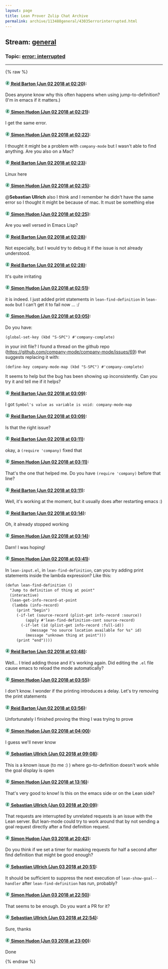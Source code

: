 ```yaml
---
layout: page
title: Lean Prover Zulip Chat Archive 
permalink: archive/113488general/43035errorinterrupted.html
---
```


## Stream: [general](index.html)
### Topic: [error: interrupted](43035errorinterrupted.html)

---


{% raw %}
#### [![Click to go to Zulip](../../assets/img/zulip2.png) Reid Barton (Jun 02 2018 at 02:20)](https://leanprover.zulipchat.com/#narrow/stream/113488-general/topic/error%3A%20interrupted/near/127445373):
Does anyone know why this often happens when using jump-to-definition? (I'm in emacs if it matters.)

#### [![Click to go to Zulip](../../assets/img/zulip2.png) Simon Hudon (Jun 02 2018 at 02:21)](https://leanprover.zulipchat.com/#narrow/stream/113488-general/topic/error%3A%20interrupted/near/127445391):
I get the same error.

#### [![Click to go to Zulip](../../assets/img/zulip2.png) Simon Hudon (Jun 02 2018 at 02:22)](https://leanprover.zulipchat.com/#narrow/stream/113488-general/topic/error%3A%20interrupted/near/127445442):
I thought it might be a problem with `company-mode` but I wasn't able to find anything. Are you also on a Mac?

#### [![Click to go to Zulip](../../assets/img/zulip2.png) Reid Barton (Jun 02 2018 at 02:23)](https://leanprover.zulipchat.com/#narrow/stream/113488-general/topic/error%3A%20interrupted/near/127445454):
Linux here

#### [![Click to go to Zulip](../../assets/img/zulip2.png) Simon Hudon (Jun 02 2018 at 02:25)](https://leanprover.zulipchat.com/#narrow/stream/113488-general/topic/error%3A%20interrupted/near/127445516):
@**Sebastian Ullrich** also I think and I remember he didn't have the same error so I thought it might be because of mac. It must be something else

#### [![Click to go to Zulip](../../assets/img/zulip2.png) Simon Hudon (Jun 02 2018 at 02:25)](https://leanprover.zulipchat.com/#narrow/stream/113488-general/topic/error%3A%20interrupted/near/127445523):
Are you well versed in Emacs Lisp?

#### [![Click to go to Zulip](../../assets/img/zulip2.png) Reid Barton (Jun 02 2018 at 02:28)](https://leanprover.zulipchat.com/#narrow/stream/113488-general/topic/error%3A%20interrupted/near/127445624):
Not especially, but I would try to debug it if the issue is not already understood.

#### [![Click to go to Zulip](../../assets/img/zulip2.png) Reid Barton (Jun 02 2018 at 02:28)](https://leanprover.zulipchat.com/#narrow/stream/113488-general/topic/error%3A%20interrupted/near/127445625):
It's quite irritating

#### [![Click to go to Zulip](../../assets/img/zulip2.png) Simon Hudon (Jun 02 2018 at 02:51)](https://leanprover.zulipchat.com/#narrow/stream/113488-general/topic/error%3A%20interrupted/near/127446322):
it is indeed. I just added print statements in  `lean-find-definition` in `lean-mode` but I can't get it to fail now ... :/

#### [![Click to go to Zulip](../../assets/img/zulip2.png) Simon Hudon (Jun 02 2018 at 03:05)](https://leanprover.zulipchat.com/#narrow/stream/113488-general/topic/error%3A%20interrupted/near/127446785):
Do you have:

```
(global-set-key (kbd "S-SPC") #'company-complete)
```

in your init file? I found a thread on the github repo (https://github.com/company-mode/company-mode/issues/69) that suggests replacing it with:

```
(define-key company-mode-map (kbd "S-SPC") #'company-complete)
```

It seems to help but the bug has been showing up inconsistently. Can you try it and tell me if it helps?

#### [![Click to go to Zulip](../../assets/img/zulip2.png) Reid Barton (Jun 02 2018 at 03:09)](https://leanprover.zulipchat.com/#narrow/stream/113488-general/topic/error%3A%20interrupted/near/127446911):
I got `Symbol's value as variable is void: company-mode-map`

#### [![Click to go to Zulip](../../assets/img/zulip2.png) Reid Barton (Jun 02 2018 at 03:09)](https://leanprover.zulipchat.com/#narrow/stream/113488-general/topic/error%3A%20interrupted/near/127446917):
Is that the right issue?

#### [![Click to go to Zulip](../../assets/img/zulip2.png) Reid Barton (Jun 02 2018 at 03:11)](https://leanprover.zulipchat.com/#narrow/stream/113488-general/topic/error%3A%20interrupted/near/127446984):
okay, a `(require 'company)` fixed that

#### [![Click to go to Zulip](../../assets/img/zulip2.png) Simon Hudon (Jun 02 2018 at 03:11)](https://leanprover.zulipchat.com/#narrow/stream/113488-general/topic/error%3A%20interrupted/near/127446986):
That's the one that helped me. Do you have `(require 'company)` before that line?

#### [![Click to go to Zulip](../../assets/img/zulip2.png) Reid Barton (Jun 02 2018 at 03:11)](https://leanprover.zulipchat.com/#narrow/stream/113488-general/topic/error%3A%20interrupted/near/127446989):
Well, it's working at the moment, but it usually does after restarting emacs :)

#### [![Click to go to Zulip](../../assets/img/zulip2.png) Reid Barton (Jun 02 2018 at 03:14)](https://leanprover.zulipchat.com/#narrow/stream/113488-general/topic/error%3A%20interrupted/near/127447104):
Oh, it already stopped working

#### [![Click to go to Zulip](../../assets/img/zulip2.png) Simon Hudon (Jun 02 2018 at 03:14)](https://leanprover.zulipchat.com/#narrow/stream/113488-general/topic/error%3A%20interrupted/near/127447116):
Darn! I was hoping!

#### [![Click to go to Zulip](../../assets/img/zulip2.png) Simon Hudon (Jun 02 2018 at 03:41)](https://leanprover.zulipchat.com/#narrow/stream/113488-general/topic/error%3A%20interrupted/near/127447977):
In `lean-input.el`, in `lean-find-definition`, can you try adding print statements inside the lambda expression? Like this:

```elisp
(defun lean-find-definition ()
  "Jump to definition of thing at point"
  (interactive)
  (lean-get-info-record-at-point
   (lambda (info-record)
     (print "begin")
     (-if-let (source-record (plist-get info-record :source))
         (apply #'lean-find-definition-cont source-record)
       (-if-let (id (plist-get info-record :full-id))
           (message "no source location available for %s" id)
         (message "unknown thing at point")))
     (print "end"))))
```

#### [![Click to go to Zulip](../../assets/img/zulip2.png) Reid Barton (Jun 02 2018 at 03:48)](https://leanprover.zulipchat.com/#narrow/stream/113488-general/topic/error%3A%20interrupted/near/127448179):
Well... I tried adding those and it's working again.
Did editing the `.el` file cause emacs to reload the mode automatically?

#### [![Click to go to Zulip](../../assets/img/zulip2.png) Simon Hudon (Jun 02 2018 at 03:55)](https://leanprover.zulipchat.com/#narrow/stream/113488-general/topic/error%3A%20interrupted/near/127448391):
I don't know. I wonder if the printing introduces a delay. Let's try removing the print statements

#### [![Click to go to Zulip](../../assets/img/zulip2.png) Reid Barton (Jun 02 2018 at 03:56)](https://leanprover.zulipchat.com/#narrow/stream/113488-general/topic/error%3A%20interrupted/near/127448441):
Unfortunately I finished proving the thing I was trying to prove

#### [![Click to go to Zulip](../../assets/img/zulip2.png) Simon Hudon (Jun 02 2018 at 04:00)](https://leanprover.zulipchat.com/#narrow/stream/113488-general/topic/error%3A%20interrupted/near/127448556):
I guess we'll never know

#### [![Click to go to Zulip](../../assets/img/zulip2.png) Sebastian Ullrich (Jun 02 2018 at 09:08)](https://leanprover.zulipchat.com/#narrow/stream/113488-general/topic/error%3A%20interrupted/near/127456608):
This is a known issue (to me :) ) where go-to-definition doesn't work while the goal display is open

#### [![Click to go to Zulip](../../assets/img/zulip2.png) Simon Hudon (Jun 02 2018 at 13:16)](https://leanprover.zulipchat.com/#narrow/stream/113488-general/topic/error%3A%20interrupted/near/127462600):
That's very good to know! Is this on the emacs side or on the Lean side?

#### [![Click to go to Zulip](../../assets/img/zulip2.png) Sebastian Ullrich (Jun 03 2018 at 20:09)](https://leanprover.zulipchat.com/#narrow/stream/113488-general/topic/error%3A%20interrupted/near/127510537):
That requests are interrupted by unrelated requests is an issue with the Lean server. But lean-mode could try to work around that by not sending a goal request directly after a find definition request.

#### [![Click to go to Zulip](../../assets/img/zulip2.png) Simon Hudon (Jun 03 2018 at 20:42)](https://leanprover.zulipchat.com/#narrow/stream/113488-general/topic/error%3A%20interrupted/near/127511362):
Do you think if we set a timer for masking requests for half a second after find definition that might be good enough?

#### [![Click to go to Zulip](../../assets/img/zulip2.png) Sebastian Ullrich (Jun 03 2018 at 20:51)](https://leanprover.zulipchat.com/#narrow/stream/113488-general/topic/error%3A%20interrupted/near/127511592):
It should be sufficient to suppress the next execution of `lean-show-goal--handler` after `lean-find-definition` has run, probably?

#### [![Click to go to Zulip](../../assets/img/zulip2.png) Simon Hudon (Jun 03 2018 at 22:50)](https://leanprover.zulipchat.com/#narrow/stream/113488-general/topic/error%3A%20interrupted/near/127514811):
That seems to be enough. Do you want a PR for it?

#### [![Click to go to Zulip](../../assets/img/zulip2.png) Sebastian Ullrich (Jun 03 2018 at 22:54)](https://leanprover.zulipchat.com/#narrow/stream/113488-general/topic/error%3A%20interrupted/near/127514912):
Sure, thanks

#### [![Click to go to Zulip](../../assets/img/zulip2.png) Simon Hudon (Jun 03 2018 at 23:00)](https://leanprover.zulipchat.com/#narrow/stream/113488-general/topic/error%3A%20interrupted/near/127515061):
Done


{% endraw %}
